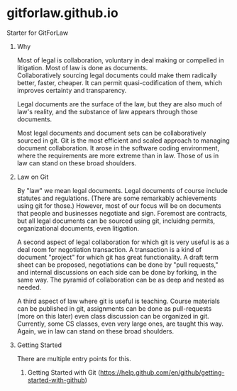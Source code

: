# gitforlaw.github.io
Starter for GitForLaw

1. Why

    Most of legal is collaboration, voluntary in deal making or compelled in litigation.  Most of law is done as documents.  
    Collaboratively sourcing legal documents could make them radically better, faster, cheaper.  It can permit quasi-codification of them, which improves certainty and transparency.

    Legal documents are the surface of the law, but they are also much of law's reality, and the substance of law appears through those documents.

    Most legal documents and document sets can be collaboratively sourced in git. Git is the most efficient and scaled approach to managing document collaboration.  It arose in the software coding environment, where the requirements are more extreme than in law.  Those of us in law can stand on these broad shoulders.

1. Law on Git

    By "law" we mean legal documents.  Legal documents of course include statutes and regulations. (There are some remarkably achievements using git for those.)  However, most of our focus will be on documents that people and businesses negotiate and sign.  Foremost are contracts, but all legal documents can be sourced using git, incluidng permits, organizational documents, even litigation.

    A second aspect of legal collaboration for which git is very useful is as a deal room for negotiation transaction.  A transaction is a kind of document "project" for which git has great functionality.  A draft term sheet can be proposed,  negotiations can be done by "pull requests," and internal discussions on each side can be done by forking, in the same way.  The pyramid of collaboration can be as deep and nested as needed.

    A third aspect of law where git is useful is teaching.  Course materials can be published in git, assignments can be done as pull-requests (more on this later) even class discussion can be organized in git.  Currently, some CS classes, even very large ones, are taught this way.  Again, we in law can stand on these broad shoulders.

1. Getting Started

    There are multiple entry points for this.

    1. Getting Started with Git (https://help.github.com/en/github/getting-started-with-github)
  
